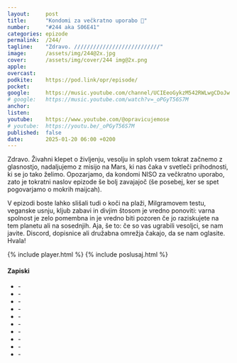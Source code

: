 ```yaml
---
layout: 	post
title:  	"Kondomi za večkratno uporabo 🚀"
number: 	"#244 aka S06E41"
categories:	epizode
permalink:	/244/
tagline: 	"Zdravo. ///////////////////////////" 
image:		/assets/img/244@2x.jpg
cover:		/assets/img/cover/244 img@2x.png
apple:		
overcast:	
podkite:	https://pod.link/opr/episode/
pocket:		
google:		https://music.youtube.com/channel/UCIEeoGykzM542RWLwgCDoJw
# google:	https://music.youtube.com/watch?v=_oPGyT56S7M
anchor:		
listen:		
youtube:	https://www.youtube.com/@opravicujemose
# youtube:	https://youtu.be/_oPGyT56S7M
published:	false
date: 		2025-01-20 06:00 +0200
---
```


Zdravo. Živahni klepet o življenju, vesolju in sploh vsem tokrat začnemo z glasnostjo, nadaljujemo z misijo na Mars, ki nas čaka v svetleči prihodnosti, ki se jo tako želimo. Opozarjamo, da kondomi NISO za večkratno uporabo, zato je tokratni naslov epizode še bolj zavajajoč (še posebej, ker se spet pogovarjamo o mokrih maijcah). 

V epizodi boste lahko slišali tudi o koči na plaži, Milgramovem testu, veganske usnju, kljub zabavi in divjim štosom je vredno ponoviti: varna spolnost je zelo pomembna in je vredno biti pozoren če jo raziskujete na tem planetu ali na sosednjih. Aja, še to: če so vas ugrabili vesoljci, se nam javite. Discord, dopisnice ali družabna omrežja čakajo, da se nam oglasite. Hvala! 

{% include player.html %}
{% include poslusaj.html %}

<!--break-->

#### Zapiski

- []() - 
- []() - 
- []() - 
- []() - 
- []() - 
- []() - 
- []() - 
- []() - 
- []() - 
- []() - 